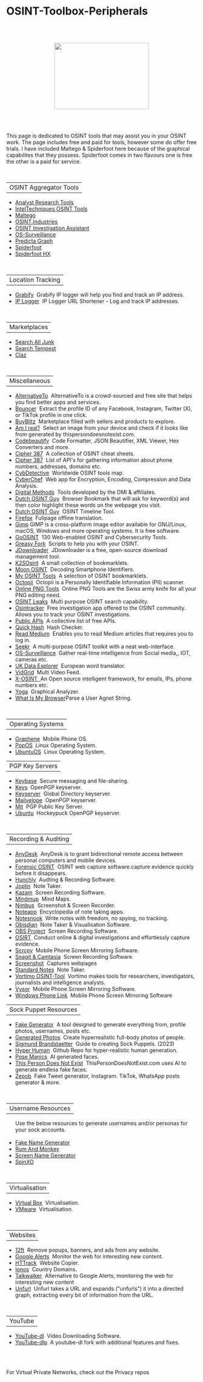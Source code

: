 # OSINT-Toolbox-Peripherals
<br></br>
<p align="center">
  <img width="250" height="175" src="https://www.cqcore.uk/wp-content/uploads/2024/06/Screenshot-2024-06-13-122030.png">
</p>
<br></br>
<p>This page is dedicated to OSINT tools that may assist you in your OSINT work. The page includes free and paid for tools, however some do offer free trials. I have included Maltego & Spiderfoot here because of the graphical capabilites that they possess. Spiderfoot comes in two flavours one is free the other is a paid for service.</p>
<br/>
<table>
   <tr>
       <td>OSINT Aggregator Tools </td>
   </tr>
</table> 
<ul>
   <li><a href="https://analystresearchtools.com/">Analyst Research Tools</a></li>
   <li><a href="https://inteltechniques.com/tools/">IntelTechniques OSINT Tools</a></li>
   <li><a href="https://maltego.com/product-features/">Maltego</a></li>
   <li><a href="https://www.osint.industries/">OSINT.Industries</a></li>
   <li><a href="https://lambda.black/osint.html">OSINT Investigation Assistant</a></li>
   <li><a href="https://www.os-surveillance.io/">OS-Surveillance</a></li>
   <li><a href="https://beta.predictagraph.com/">Predicta Graph</a></li>
   <li><a href="https://github.com/smicallef/spiderfoot">Spiderfoot</a></li>
   <li><a href="https://login.hx.spiderfoot.net/signin?">Spiderfoot HX</a></li>
</ul>
<table>
   <tr>
       <td>Location Tracking</td>
   </tr>
</table>
<ul>
   <li><a href="https://grabify.link/">Grabify</a>&nbsp;&nbsp;Grabify IP logger will help you find and track an IP address.</li>
   <li><a href="https://iplogger.org/">IP Logger</a>&nbsp;&nbsp;IP Logger URL Shortener - Log and track IP addresses.</li>
</ul>
<table>
   <tr>
       <td>Marketplaces</td>
   </tr>
</table>
<ul>
   <li><a href="http://searchalljunk.com/">Search All Junk</a></li>
   <li><a href="https://www.searchtempest.com/">Search Tempest</a></li>
   <li><a href="https://claz.org/">Claz</a></li>
</ul>
<table>
    <tr>
        <td>Miscellaneous</td>
    </tr>
</table>
<ul>
     <li><a href="https://alternativeto.net/">AlternativeTo</a>&nbsp;&nbsp;AlternativeTo is a crowd-sourced and free site that helps you find better apps and services.</li>
     <li><a href="https://github.com/The-OSINT-Newsletter/bouncer">Bouncer</a>&nbsp;&nbsp;Extract the profile ID of any Facebook, Instagram, Twitter (X), or TikTok profile in one click.</li>
     <li><a href="https://www.cqcore.uk/wp-content/uploads/2024/06/cropped-iStock-1470800989.jpg">BuyBlitz</a>&nbsp;&nbsp;Marketplace filled with sellers and products to explore.</li>
     <li><a href="https://seintpl.github.io/AmIReal/">Am I real?</a>&nbsp;&nbsp;Select an image from your device and check if it looks like from generated by thispersondoesnotexist.com.</li>
     <li><a href="https://codebeautify.org/">Codebeautify</a>&nbsp;&nbsp;Code Formatter, JSON Beautifier, XML Viewer, Hex Converters and more.</li>
     <li><a href="https://github.com/cipher387/cheatsheets">Cipher 387</a>&nbsp;&nbsp;A collection of OSINT cheat sheets.</li>
     <li><a href="https://github.com/cipher387/API-s-for-OSINT">Cipher 387</a>&nbsp;&nbsp;List of API's for gathering information about phone numbers, addresses, domains etc.</li>
     <li><a href="https://cybdetective.com/osintmap/">CybDetective</a>&nbsp;&nbsp;Worldwide OSINT tools map.</li>
     <li><A href="https://gchq.github.io/CyberChef/>CyberChef,">CyberChef</a>&nbsp;&nbsp;Web app for Encryption, Encoding, Compression and Data Analysis.</li>
     <li><a href="https://wiki.digitalmethods.net/Dmi/ToolDatabase">Digital Methods</a>&nbsp;&nbsp;Tools developed by the DMI & affiliates.</li>
     <li><a href="https://github.com/Dutchosintguy/keywords-highlight-bookmark/">Dutch OSINT Guy</a>&nbsp;&nbsp;Browser Bookmark that will ask for keyword(s) and then color highlight these words on the webpage you visit.</li>
     <li><a href="https://github.com/Dutchosintguy/OSINT-timeline">Dutch OSINT Guy</a>&nbsp;&nbsp;OSINT Timeline Tool.</li>
     <li><a href="https://support.mozilla.org/en-US/kb/website-translation">Firefox</a>&nbsp;&nbsp;Fullpage offline translation.</li>
     <li><a href="https://www.gimp.org/">Gimp</a>&nbsp;GIMP is a cross-platform image editor available for GNU/Linux, macOS, Windows and more operating systems. It is free software.</li>
     <li><a href="https://goosint.com/">GoOSINT</a>&nbsp;&nbsp;130 Web-enabled OSINT and Cybersecurity Tools.</li>
     <li><a href="https://greasyfork.org/en/scripts">Greasy Fork</a>&nbsp;&nbsp;Scripts to help you with your OSINT.</li>
     <li><a href="https://jdownloader.org/home/index">JDownloader</a>&nbsp;&nbsp;JDownloader is a free, open-source download management tool.</li>
     <li><a href="https://github.com/K2SOsint/Bookmarklets">K2SOsint</a>&nbsp;&nbsp;A small collection of bookmarklets.</li>
     <li><a href="https://start.me/p/0PYlQd/decoding-smartphone-identifiers">Moon OSINT</a>&nbsp;&nbsp;Decoding Smartphone Identifiers.</li>
     <li><a href="https://tools.myosint.training/">My OSINT Tools</a>&nbsp;&nbsp;A selection of OSINT bookmarklets.</li>
     <li><a href="https://github.com/redhuntlabs/Octopii">Octopii</a>&nbsp;&nbsp;Octopii is a Personally Identifiable Information (PII) scanner.</li>
     <li><a href="https://onlinepngtools.com/#tools">Online PNG Tools</a>&nbsp;&nbsp;Online PNG Tools are the Swiss army knife for all your PNG editing need.</li>
     <li><a href="https://osintleak.com/">OSINT Leaks</a>&nbsp;&nbsp;Multi purpose OSINT search capability.</li>
     <li><a href="https://www.osintracker.com/">Osintracker</a>&nbsp;&nbsp;Free investigation app offered to the OSINT community. Allows you to track your OSINT investigations.</li>
     <li><a href="https://github.com/toddmotto/public-apis">Public APIs</a>&nbsp;&nbsp;A collective list of free APIs.</li>
     <li><a href="https://quickhash-gui.org/">Quick Hash</a>&nbsp;&nbsp;Hash Checker.</li>
     <li><a href="https://readmedium.com/">Read Medium</a>&nbsp;&nbsp;Enables you to read Medium articles that requires you to log in.</li>
     <li><a href="https://github.com/seekr-osint/seekr">Seekr</a>&nbsp;&nbsp;A multi-purpose OSINT toolkit with a neat web-interface.</li>
     <li><a href="https://www.os-surveillance.io/">OS-Surveillance</a>&nbsp;&nbsp;Gather real-time intelligence from Social media,, IOT, cameras etc.</li>
     <li><a href="https://ukdataexplorer.com/european-translator/">UK Data Explorer</a>&nbsp;&nbsp;European word translator.</li>
     <li><a href="https://vidgrid.tk.gg/">VidGrid</a>&nbsp;&nbsp;Multi Video Feed.</li>
     <li><a href="https://github.com/TermuxHackz/X-osint">X-OSINT&nbsp;&nbsp;</a>An Open source intelligent framework, for emails, IPs, phone numbers etc.</li>
     <li><a href="https://github.com/WebBreacher/obsidian-osint-templates">Yoga<a>&nbsp;&nbsp;Graphical Analyzer.</li>
     <li><a href="https://explore.whatismybrowser.com/useragents/parse/">What Is My Browser</a>Parse a User Agnet String.</li>
</ul>
<table>
    <tr>
        <td>Operating Systems</td>
    </tr>
</table> 
<ul>
     <li><a href="https://grapheneos.org/">Graphene</a>&nbsp;&nbsp;Mobile Phone OS.</li>
     <li><a href="https://pop.system76.com/">PopOS</a>&nbsp;&nbsp;Linux Operating System.</li>
     <li><a href="https://ubuntu.com/download/desktop">UbuntuOS</a>&nbsp;&nbsp;Linux Operating System.</li>
</ul>
<table>
    <tr>
        <td>PGP Key Servers</td>
    </tr>
</table>  
<ul>
    <li><a href="https://keybase.io/">Keybase</a>&nbsp;&nbsp;Secure messaging and file-sharing.</li>
    <li><a href="https://keys.openpgp.org/">Keys</a>&nbsp;&nbsp;OpenPGP keyserver.</li>
    <li><a href="https://keyserver.pgp.com/vkd/GetWelcomeScreen.event">Keyserver</a>&nbsp;&nbsp;Global Directory keyserver.</li>
    <li><a href="https://keys.mailvelope.com/manage.html">Mailvelope</a>&nbsp;&nbsp;OpenPGP keyserver.</li>
    <li><a href="https://pgp.mit.edu/">Mit</a>&nbsp;&nbsp;PGP Public Key Server.</li>
    <li><a href="https://keyserver.ubuntu.com/">Ubuntu</a>&nbsp;&nbsp;Hockeypuck OpenPGP keyserver.</li>
</ul>  
<table>
    <tr>
        <td>Recording & Auditing</td>
    </tr> 
</table> 
<ul>
     <li><a href="https://anydesk.com/en">AnyDesk</a>&nbsp;&nbsp;AnyDesk is to grant bidirectional remote access between personal computers and mobile devices.</li>
     <li><a href="https://www.forensicosint.com/">Forensic OSINT</a>&nbsp;&nbsp;OSINT web capture software.capture evidence quickly before it disappears.</li>
     <li><a href="https://hunch.ly/">Hunchly</a>&nbsp;&nbsp;Audting & Recording Software.</li>
     <li><a href="https://joplinapp.org/">Joplin</a>&nbsp;&nbsp;Note Taker.</li>
     <li><a href="https://github.com/henrywoo/kazam">Kazam</a>&nbsp;&nbsp;Screen Recording Software.</li>
     <li><a href="https://mindmup.com/">Mindmup</a>&nbsp;&nbsp;Mind Maps.</li>
     <li><a href="https://chrome.google.com/webstore/detail/nimbus-screenshot-screen/bpconcjcammlapcogcnnelfmaeghhagj?hl=en">Nimbus</a>&nbsp;&nbsp;Screenshot & Screen Recorder.</li>
     <li><a href="https://noteapps.info/">Noteapp</a>&nbsp;&nbsp;Encyclopedia of note taking apps.</li>
     <li><a href="https://notesnook.com/">Notesnook</a>&nbsp;&nbsp;Write notes with freedom, no spying, no tracking.</li>
     <li><a href="https://github.com/WebBreacher/obsidian-osint-templates">Obisdian</a>&nbsp;&nbsp;Note Taker & Visualisation Software.</li>
     <li><a href="https://obsproject.com/">OBS Project</a>&nbsp;&nbsp;Screen Recording Software.</li>
     <li><a href="https://osirtbrowser.com/">OSIRT</a>&nbsp;&nbsp;Conduct online & digital investigations and effortlessly capture evidence.</li>
     <li><a href="https://github.com/Genymobile/scrcpy">Scrcpy</a>&nbsp;&nbsp;Mobile Phone Screen Mirroring Software.</li>
     <li><a href="https://techsmith.com/">Snagit & Camtasia</a>&nbsp;&nbsp;Screen Recording Software.</li>
     <li><a href="https://chrome.google.com/webstore/detail/take-webpage-screenshots/mcbpblocgmgfnpjjppndjkmgjaogfceg?hl=en">Screenshot</a>&nbsp;&nbsp;Captures webpages</li>
     <li><a href="https://standardnotes.com/">Standard Notes</a>&nbsp;&nbsp;Note Taker.</li>
     <li><a href="https://www.vortimo.com/">Vortimo OSINT-Tool</a>&nbsp;&nbsp;Vortimo makes tools for researchers, investigators, journalists and intelligence analysts.</li>
     <li><a href="https://www.vysor.io/">Vysor</a>&nbsp;&nbsp;Mobile Phone Screen Mirroring Software.</li>
     <li><a href="https://www.zdnet.com/article/how-to-link-your-android-phone-to-your-windows-11-pc/">Windows Phone Link</a>&nbsp;&nbsp;Mobile Phone Screen Mirroring Software</li>
</ul>
<table>
   <tr>
       <td>Sock Puppet Resources</td>
   </tr>
</table>
<ul> 
    <li><a href="https://fakedetail.com/">Fake Generator</a>&nbsp;&nbsp;A tool designed to generate everything from, profile photos, usernames, posts etc.</li>
    <li><a href="https://generated.photos/human-generator">Generated Photos</a>&nbsp;&nbsp;Create hyperrealistic full-body photos of people.</li>
    <li><a href="https://osintph.medium.com/the-ultimate-guide-to-sockpuppets-in-osint-how-to-create-and-utilize-them-effectively-d088c2ed6e36">Sigmund Brandstaetter</a>&nbsp;&nbsp;Guide to creating Sock Puppets. (2023)</li>
  <li><a href="https://github.com/snap-research/HyperHuman">Hyper Human</a>&nbsp;&nbsp;Github Repo for hyper-realistic human generation.</li>
  <li><a href="https://www.posemaniacs.com/faces">Pose Manics</a>&nbsp;&nbsp;AI generated faces.</li>
  <li><a href="https://www.thispersondoesnotexist.com/">This Person Does Not Exist</a>&nbsp;&nbsp;ThisPersonDoesNotExist.com uses AI to generate endless fake faces.</li>
  <li><a href="https://zeoob.com/">Zeoob</a>&nbsp;&nbsp;Fake Tweet generator, Instagram. TikTok, WhatsApp posts generator & more.</li>
</ul>    
<table>
   <tr>
     <td>Username Resources</td>
  </tr>
</table>
<ul> 
    Use the below resources to generate usernames and/or personas for your sock accounts.
  <br/>
    <li><a href="https://www.fakenamegenerator.com/">Fake Name Generator</a></li>
    <li><a href="https://rumandmonkey.com/widgets/toys/namegen">Rum And Monkey</a></li>
    <li><a href="https://www.namegenerator.biz/screen-name-generator.php">Screen Name Generator</a></li>
    <li><a href="https://www.spinxo.com/">SpinXO</a></li>
</ul>
<table>
     <tr>
        <td>Virtualisation</td>
     </tr>
</table>
<ul>
     <li><a href="https://virtualbox.org/wiki/Downloads">Virtual Box</a>&nbsp;&nbsp;Virtualisation.</li>
     <li><a href="https://vmware.com/">VMware</a>&nbsp;&nbsp;Virtualisation.</li>
</ul>
<table>
    <tr>
       <td>Websites</td>
    </tr>
</table>
<ul>
    <li><a href="https://12ft.io/">12ft</a>&nbsp;&nbsp;Remove popups, banners, and ads from any website.</li>
    <li><a href="https://www.google.com/alerts">Google Alerts</a>&nbsp;&nbsp;Monitor the web for interesting new content.</li>
    <li><a href="https://httrack.com/">HTTrack</a>&nbsp;&nbsp;Website Copier.</li>
    <li><a href="https://www.ionos.com/digitalguide/domains/domain-extensions/cctlds-a-list-of-every-country-domain/">Ionos</a>&nbsp;&nbsp;Country Domains.</li>
    <li><a href="https://www.talkwalker.com/alerts">Talkwalker</a>&nbsp;&nbsp;Alternative to Google Alerts, monitoring the web for interesting new content</li>
    <li><a href="https://dfir.blog/unfurl">Unfurl</a>&nbsp;&nbsp;Unfurl takes a URL and expands ("unfurls") it into a directed graph, extracting every bit of information from the URL.</li>
</ul>
<table>
  <tr>
     <td>YouTube</td>
  </tr>
 </table>
<ul>
   <li><a href="https://ytdl-org.github.io/youtube-dl/">YouTube-dl</a>&nbsp;&nbsp;Video Downloading Software.</li>
   <li><a href="https://github.com/yt-dlp/yt-dlp">YouTube-dlp</a>&nbsp;&nbsp;A youtube-dl fork with additional features and fixes.</li>
</ul>
<br></br>
<p>For Virtual Private Networks, check out the Privacy repos</p>

